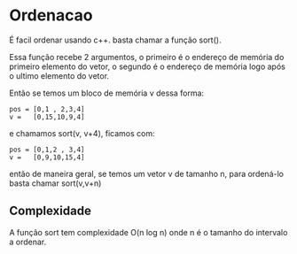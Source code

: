 Ordenacao
=========

É facil ordenar usando c++. basta chamar a função sort().

Essa função recebe 2 argumentos, o primeiro é o endereço de memória do primeiro elemento do vetor, 
o segundo é o endereço de memória logo após o ultimo elemento do vetor.

Então se temos um bloco de memória v dessa forma: 
```
pos = [0,1 , 2,3,4]
v =   [0,15,10,9,4]
```

e chamamos sort(v, v+4), ficamos com: 
```
pos = [0,1,2 , 3,4]
v =   [0,9,10,15,4]
```

então de maneira geral, se temos um vetor v de tamanho n, para ordená-lo basta chamar sort(v,v+n)

Complexidade
-----------

A função sort tem complexidade O(n log n) onde n é o tamanho do intervalo a ordenar.
